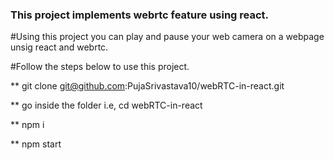### This project implements webrtc feature using react.

 #Using this project you can play and pause your web camera on a webpage unsig react and webrtc.

 #Follow the steps below to use this project.

 ** git clone git@github.com:PujaSrivastava10/webRTC-in-react.git

 ** go inside the folder i.e, cd webRTC-in-react

 ** npm i 

 ** npm start


